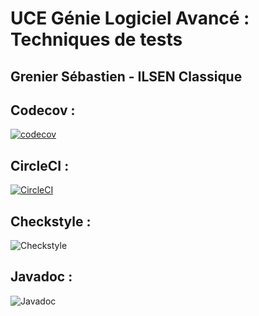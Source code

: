 # UCE Génie Logiciel Avancé : Techniques de tests


## Grenier Sébastien - ILSEN Classique

## Codecov : 
[![codecov](https://codecov.io/gh/Sebastien-Grenier/ceri-m1-techniques-de-test/graph/badge.svg?token=5MNNQOR4OM)](https://codecov.io/gh/Sebastien-Grenier/ceri-m1-techniques-de-test)

## CircleCI : 
[![CircleCI](https://dl.circleci.com/status-badge/img/gh/Sebastien-Grenier/ceri-m1-techniques-de-test/tree/master.svg?style=svg)](https://dl.circleci.com/status-badge/redirect/gh/Sebastien-Grenier/ceri-m1-techniques-de-test/tree/master)

## Checkstyle : 
![Checkstyle](target/site/badges/checkstyle-result.svg)

## Javadoc :
![Javadoc](https://img.shields.io/badge/Javadoc-Generated-brightgreen?logo=java)